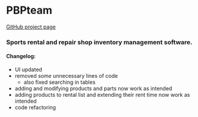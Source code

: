 # PBPteam
[GitHub project page](http://github.com/jeger774/PBPteam)
### Sports rental and repair shop inventory management software.
#### Changelog:
* UI updated
* removed _some_ unnecessary lines of code
  * also fixed searching in tables
* adding and modifying products and parts now work as intended
* adding products to rental list and extending their rent time now work as intended
* code refactoring
